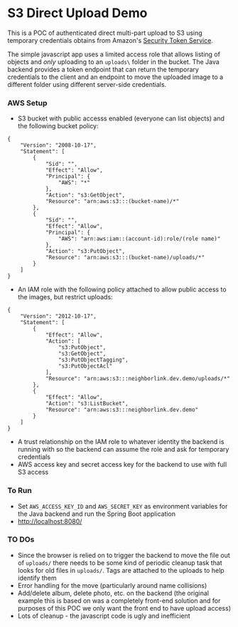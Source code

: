 S3 Direct Upload Demo
=====================

This is a POC of authenticated direct multi-part upload to S3 using temporary
credentials obtains from Amazon's [Security Token Service](https://docs.aws.amazon.com/STS/latest/APIReference/Welcome.html).

The simple javascript app uses a limited access role that allows listing of objects
and *only* uploading to an `uploads\` folder in the bucket.  The Java backend provides
a token endpoint that can return the temporary credentials to the client and an endpoint
to move the uploaded image to a different folder using different server-side credentials.


### AWS Setup 
* S3 bucket with public accesss enabled (everyone can list objects) and the following bucket policy:  
```
{
    "Version": "2008-10-17",
    "Statement": [
        {
            "Sid": "",
            "Effect": "Allow",
            "Principal": {
                "AWS": "*"
            },
            "Action": "s3:GetObject",
            "Resource": "arn:aws:s3:::(bucket-name)/*"
        },
        {
            "Sid": "",
            "Effect": "Allow",
            "Principal": {
                "AWS": "arn:aws:iam::(account-id):role/(role name)"
            },
            "Action": "s3:PutObject",
            "Resource": "arn:aws:s3:::(bucket-name)/uploads/*"
        }
    ]
}
```
* An IAM role with the following policy attached to allow public access to the images, but restrict uploads:
```
{
    "Version": "2012-10-17",
    "Statement": [
        {
            "Effect": "Allow",
            "Action": [
                "s3:PutObject",
                "s3:GetObject",
                "s3:PutObjectTagging",
                "s3:PutObjectAcl"
            ],
            "Resource": "arn:aws:s3:::neighborlink.dev.demo/uploads/*"
        },
        {
            "Effect": "Allow",
            "Action": "s3:ListBucket",
            "Resource": "arn:aws:s3:::neighborlink.dev.demo"
        }
    ]
}
```
* A trust relationship on the IAM role to whatever identity the backend is running with so the backend can assume the role
and ask for temporary credentials
* AWS access key and secret access key for the backend to use with full S3 access

### To Run
* Set `AWS_ACCESS_KEY_ID` and `AWS_SECRET_KEY` as environment variables for the Java backend and run the Spring Boot application
* [http://localhost:8080/](http://localhost:8080)


### TO DOs
* Since the browser is relied on to trigger the backend to move the file out of `uploads/` there needs
to be some kind of periodic cleanup task that looks for old files in `uploads/`.  Tags are attached to the uploads
to help identify them
* Error handling for the move (particularly around name collisions)
* Add/delete album, delete photo, etc. on the backend (the original example this is based on was a completely front-end solution 
and for purposes of this POC we only want the front end to have upload access)
* Lots of cleanup - the javascript code is ugly and inefficient

